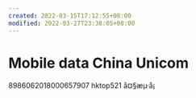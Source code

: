 ```yaml
---
created: 2022-03-15T17:12:55+08:00
modified: 2022-03-27T23:38:05+08:00
---
```


# Mobile data China Unicom

8986062018000657907
hktop521
å¤§æµ·å¡
